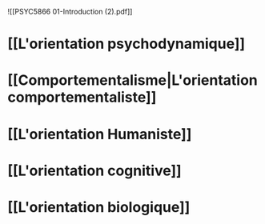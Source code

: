 ![[PSYC5866 01-Introduction (2).pdf]]


# [[L'orientation psychodynamique]]
# [[Comportementalisme|L'orientation comportementaliste]]

# [[L'orientation Humaniste]]

# [[L'orientation cognitive]]

# [[L'orientation biologique]]



